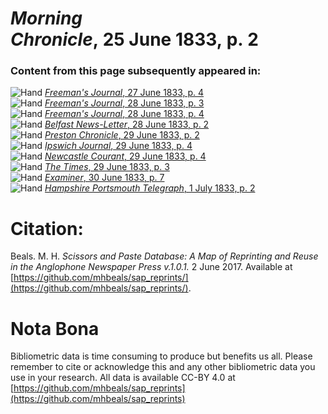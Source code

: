 # *Morning Chronicle*, 25 June 1833, p. 2  
  
### Content from this page subsequently appeared in:  
![Hand](http://scissorsandpaste.net/wp-content/uploads/2017/06/smallhandpointer.png) [*Freeman's Journal*, 27 June 1833, p. 4](https://mhbeals.github.io/sap_html/Freeman's-Journal/Freeman's-Journal-27-June-1833-p-4)  
![Hand](http://scissorsandpaste.net/wp-content/uploads/2017/06/smallhandpointer.png) [*Freeman's Journal*, 28 June 1833, p. 3](https://mhbeals.github.io/sap_html/Freeman's-Journal/Freeman's-Journal-28-June-1833-p-3)  
![Hand](http://scissorsandpaste.net/wp-content/uploads/2017/06/smallhandpointer.png) [*Freeman's Journal*, 28 June 1833, p. 4](https://mhbeals.github.io/sap_html/Freeman's-Journal/Freeman's-Journal-28-June-1833-p-4)  
![Hand](http://scissorsandpaste.net/wp-content/uploads/2017/06/smallhandpointer.png) [*Belfast News-Letter*, 28 June 1833, p. 2](https://mhbeals.github.io/sap_html/Belfast-News-Letter/Belfast-News-Letter-28-June-1833-p-2)  
![Hand](http://scissorsandpaste.net/wp-content/uploads/2017/06/smallhandpointer.png) [*Preston Chronicle*, 29 June 1833, p. 2](https://mhbeals.github.io/sap_html/Preston-Chronicle/Preston-Chronicle-29-June-1833-p-2)  
![Hand](http://scissorsandpaste.net/wp-content/uploads/2017/06/smallhandpointer.png) [*Ipswich Journal*, 29 June 1833, p. 4](https://mhbeals.github.io/sap_html/Ipswich-Journal/Ipswich-Journal-29-June-1833-p-4)  
![Hand](http://scissorsandpaste.net/wp-content/uploads/2017/06/smallhandpointer.png) [*Newcastle Courant*, 29 June 1833, p. 4](https://mhbeals.github.io/sap_html/Newcastle-Courant/Newcastle-Courant-29-June-1833-p-4)  
![Hand](http://scissorsandpaste.net/wp-content/uploads/2017/06/smallhandpointer.png) [*The Times*, 29 June 1833, p. 3](https://mhbeals.github.io/sap_html/The-Times/The-Times-29-June-1833-p-3)  
![Hand](http://scissorsandpaste.net/wp-content/uploads/2017/06/smallhandpointer.png) [*Examiner*, 30 June 1833, p. 7](https://mhbeals.github.io/sap_html/Examiner/Examiner-30-June-1833-p-7)  
![Hand](http://scissorsandpaste.net/wp-content/uploads/2017/06/smallhandpointer.png) [*Hampshire Portsmouth Telegraph*, 1 July 1833, p. 2](https://mhbeals.github.io/sap_html/Hampshire-Portsmouth-Telegraph/Hampshire-Portsmouth-Telegraph-1-July-1833-p-2)  


# Citation: 

Beals. M. H. *Scissors and Paste Database: A Map of Reprinting and Reuse in the Anglophone Newspaper Press v.1.0.1.* 2 June 2017. Available at [https://github.com/mhbeals/sap_reprints/](https://github.com/mhbeals/sap_reprints/). 

# Nota Bona

Bibliometric data is time consuming to produce but benefits us all. Please remember to cite or acknowledge this and any other bibliometric data you use in your research. All data is available CC-BY 4.0 at [https://github.com/mhbeals/sap_reprints](https://github.com/mhbeals/sap_reprints)